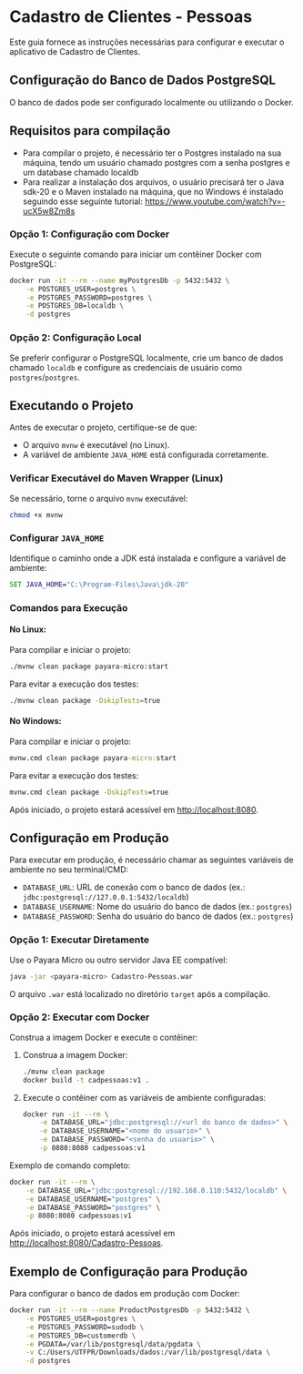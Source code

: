 # Cadastro de Clientes - Pessoas

Este guia fornece as instruções necessárias para configurar e executar o aplicativo de Cadastro de Clientes.

## Configuração do Banco de Dados PostgreSQL

O banco de dados pode ser configurado localmente ou utilizando o Docker.

## Requisitos para compilação

* Para compilar o projeto, é necessário ter o Postgres instalado na sua máquina, tendo um usuário chamado postgres com a senha postgres e um database chamado localdb
* Para realizar a instalação dos arquivos, o usuário precisará ter o Java sdk-20 e o Maven instalado na máquina, que no Windows é instalado seguindo esse seguinte tutorial: 
https://www.youtube.com/watch?v=-ucX5w8Zm8s

### Opção 1: Configuração com Docker

Execute o seguinte comando para iniciar um contêiner Docker com PostgreSQL:

```bash
docker run -it --rm --name myPostgresDb -p 5432:5432 \
    -e POSTGRES_USER=postgres \
    -e POSTGRES_PASSWORD=postgres \
    -e POSTGRES_DB=localdb \
    -d postgres
```

### Opção 2: Configuração Local

Se preferir configurar o PostgreSQL localmente, crie um banco de dados chamado `localdb` e configure as credenciais de usuário como `postgres`/`postgres`.

## Executando o Projeto

Antes de executar o projeto, certifique-se de que:

* O arquivo `mvnw` é executável (no Linux).
* A variável de ambiente `JAVA_HOME` está configurada corretamente.

### Verificar Executável do Maven Wrapper (Linux)

Se necessário, torne o arquivo `mvnw` executável:

```bash
chmod +x mvnw
```

### Configurar `JAVA_HOME`

Identifique o caminho onde a JDK está instalada e configure a variável de ambiente:

```cmd
SET JAVA_HOME="C:\Program-Files\Java\jdk-20"
```

### Comandos para Execução

#### No Linux:

Para compilar e iniciar o projeto:

```bash
./mvnw clean package payara-micro:start
```

Para evitar a execução dos testes:

```bash
./mvnw clean package -DskipTests=true
```

#### No Windows:

Para compilar e iniciar o projeto:

```cmd
mvnw.cmd clean package payara-micro:start
```

Para evitar a execução dos testes:

```cmd
mvnw.cmd clean package -DskipTests=true
```

Após iniciado, o projeto estará acessível em [http://localhost:8080](http://localhost:8080).

## Configuração em Produção

Para executar em produção, é necessário chamar as seguintes variáveis de ambiente no seu terminal/CMD:

* `DATABASE_URL`: URL de conexão com o banco de dados (ex.: `jdbc:postgresql://127.0.0.1:5432/localdb`)
* `DATABASE_USERNAME`: Nome do usuário do banco de dados (ex.: `postgres`)
* `DATABASE_PASSWORD`: Senha do usuário do banco de dados (ex.: `postgres`)

### Opção 1: Executar Diretamente

Use o Payara Micro ou outro servidor Java EE compatível:

```bash
java -jar <payara-micro> Cadastro-Pessoas.war
```

O arquivo `.war` está localizado no diretório `target` após a compilação.

### Opção 2: Executar com Docker

Construa a imagem Docker e execute o contêiner:

1. Construa a imagem Docker:

   ```bash
   ./mvnw clean package
   docker build -t cadpessoas:v1 .
   ```

2. Execute o contêiner com as variáveis de ambiente configuradas:

   ```bash
   docker run -it --rm \
       -e DATABASE_URL="jdbc:postgresql://<url do banco de dados>" \
       -e DATABASE_USERNAME="<nome do usuario>" \
       -e DATABASE_PASSWORD="<senha do usuario>" \
       -p 8080:8080 cadpessoas:v1
   ```

Exemplo de comando completo:

```bash
docker run -it --rm \
    -e DATABASE_URL="jdbc:postgresql://192.168.0.110:5432/localdb" \
    -e DATABASE_USERNAME="postgres" \
    -e DATABASE_PASSWORD="postgres" \
    -p 8080:8080 cadpessoas:v1
```

Após iniciado, o projeto estará acessível em [http://localhost:8080/Cadastro-Pessoas](http://localhost:8080/Cadastro-Pessoas).

## Exemplo de Configuração para Produção

Para configurar o banco de dados em produção com Docker:

```bash
docker run -it --rm --name ProductPostgresDb -p 5432:5432 \
    -e POSTGRES_USER=postgres \
    -e POSTGRES_PASSWORD=sudodb \
    -e POSTGRES_DB=customerdb \
    -e PGDATA=/var/lib/postgresql/data/pgdata \
    -v C:/Users/UTFPR/Downloads/dados:/var/lib/postgresql/data \
    -d postgres
```
